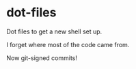 dot-files
=========

Dot files to get a new shell set up.

I forget where most of the code came from.

Now git-signed commits!

